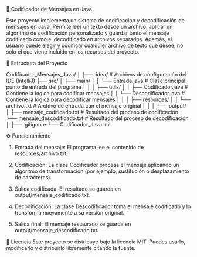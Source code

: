 🧩 Codificador de Mensajes en Java

Este proyecto implementa un sistema de codificación y decodificación de mensajes en Java.
Permite leer un texto desde un archivo, aplicar un algoritmo de codificación personalizado y guardar tanto el mensaje codificado como el decodificado en archivos separados.
Además, el usuario puede elegir y codificar cualquier archivo de texto que desee, no solo el que viene incluido en los recursos del proyecto.

📂 Estructura del Proyecto

Codificador_Mensajes_Java/
│
├── .idea/                       # Archivos de configuración del IDE (IntelliJ)
├── src/
│   ├── main/
│   │   └── Entrada.java          # Clase principal: punto de entrada del programa
│   │
│   ├── utils/
│   │   ├── Codificador.java      # Contiene la lógica para codificar mensajes
│   │   └── Descodificador.java   # Contiene la lógica para decodificar mensajes
│   │
│   ├── resources/
│   │   └── archivo.txt           # Archivo de entrada con el mensaje original
│   │
│   └── output/
│       ├── mensaje_codificado.txt    # Resultado del proceso de codificación
│       └── mensaje_descodificado.txt # Resultado del proceso de decodificación
│
├── .gitignore
└── Codificador_Java.iml

⚙️ Funcionamiento
1. Entrada del mensaje:
El programa lee el contenido de resources/archivo.txt.

2. Codificación:
La clase Codificador procesa el mensaje aplicando un algoritmo de transformación (por ejemplo, sustitución o desplazamiento de caracteres).

3. Salida codificada:
El resultado se guarda en output/mensaje_codificado.txt.

4. Decodificación:
La clase Descodificador toma el mensaje codificado y lo transforma nuevamente a su versión original.

5. Salida final:
El mensaje restaurado se guarda en output/mensaje_descodificado.txt.

📜 Licencia
Este proyecto se distribuye bajo la licencia MIT.
Puedes usarlo, modificarlo y distribuirlo libremente citando la fuente.
